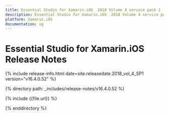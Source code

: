 ```yaml
---
title: Essential Studio for Xamarin.iOS  2018 Volume 4 service pack 1  Release Notes  
description: Essential Studio for Xamarin.iOS  2018 Volume 4 service pack 1  Release Notes  
platform: Xamarin.iOS
documentation: ug
---
```


# Essential Studio for Xamarin.iOS  Release Notes  

{% include release-info.html date=site.releasedate.2018_vol_4_SP1  version="v16.4.0.52" %} 


{% directory path: _includes/release-notes/v16.4.0.52 %}

{% include {{file.url}} %}

{% enddirectory %}